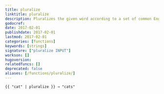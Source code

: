 ```yaml
---
title: pluralize
linktitle: pluralize
description: Pluralizes the given word according to a set of common English pluralization rules
godocref:
date: 2017-02-01
publishdate: 2017-02-01
lastmod: 2017-02-01
categories: [functions]
keywords: [strings]
signature: ["pluralize INPUT"]
workson: []
hugoversion:
relatedfuncs: []
deprecated: false
aliases: [/functions/pluralize/]
---
```


```
{{ "cat" | pluralize }} → "cats"
```

